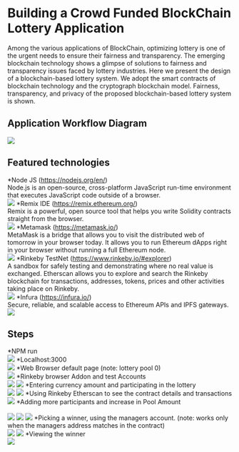 # Building a Crowd Funded BlockChain Lottery Application

Among the various applications of BlockChain, optimizing lottery is one of the urgent needs to ensure their fairness and transparency. The emerging blockchain technology shows a glimpse of solutions to fairness and transparency issues faced by lottery industries. Here we present the design of a blockchain-based lottery system. We adopt the smart contracts of blockchain technology and the cryptograph blockchain model. Fairness, transparency, and privacy of the proposed blockchain-based lottery system is shown.

## Application Workflow Diagram
![](images/web%203.0.png)

## Featured technologies

*Node JS (https://nodejs.org/en/)<br />
  Node.js is an open-source, cross-platform JavaScript run-time environment that executes JavaScript code outside of a browser.<br />
  ![](images/Screenshot_3.png)
*Remix IDE (https://remix.ethereum.org/)<br />
  Remix is a powerful, open source tool that helps you write Solidity contracts straight from the browser.<br />
  ![](images/Screenshot_18.png)
*Metamask (https://metamask.io/)<br />
  MetaMask is a bridge that allows you to visit the distributed web of tomorrow in your browser today. It allows you to run Ethereum dApps right in your browser without running a full Ethereum node.<br />
  ![](images/Screenshot_20.png)
*Rinkeby TestNet (https://www.rinkeby.io/#explorer)<br />
  A sandbox for safely testing and demonstrating where no real value is exchanged. Etherscan allows you to explore and search the Rinkeby blockchain for transactions, addresses, tokens, prices and other activities taking place on Rinkeby.<br />
  ![](images/Screenshot_10.png)
*Infura (https://infura.io/)<br />
  Secure, reliable, and scalable access to Ethereum APIs and IPFS gateways.<br />
  ![](images/Screenshot_19.png)


## Steps

*NPM run<br />
![](images/Screenshot_2.png)
*Localhost:3000<br />
![](images/Screenshot_4.png)
*Web Browser default page (note: lottery pool 0)<br />
![](images/Screenshot_5.png)
*Rinkeby browser Addon and test Accounts<br />
![](images/Screenshot_6.png)
![](images/Screenshot_7.png)
*Entering currency amount and participating in the lottery<br />
![](images/Screenshot_8.png)
![](images/Screenshot_9.png)
*Using Rinkeby Etherscan to see the contract details and transactions<br />
![](images/Screenshot_11.png)
*Adding more participants and increase in Pool Amount<br /><br />
![](images/Screenshot_12.png)
![](images/Screenshot_13.png)
![](images/Screenshot_14.png)
*Picking a winner, using the managers account. (note: works only when the managers address matches in the contract)<br />
![](images/Screenshot_15.png)
![](images/Screenshot_16.png)
*Viewing the winner<br />
![](images/Screenshot_17.png)
